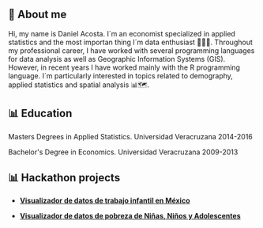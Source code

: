 
## 👋 About me

Hi, my name is Daniel Acosta. I´m an economist specialized in applied statistics and the most importan thing I´m data enthusiast 👨🏻‍💻. Throughout my professional career, I have worked with several programming languages for data analysis as well as Geographic Information Systems (GIS). However, in recent years I have worked mainly with the R programming language. I´m particularly interested in topics related to demography, applied statistics and spatial analysis 📊🗺️. 

## 📊 Education

 Masters Degrees in Applied Statistics.
  Universidad Veracruzana
  2014-2016
  
 Bachelor's Degree in Economics.
  Universidad Veracruzana
  2009-2013

## 📊 Hackathon projects

- **[Visualizador de datos de trabajo infantil en México](https://dacostageo.shinyapps.io/hackaton_2024/)**

- **[Visualizador de datos de pobreza de Niñas, Niños y Adolescentes](https://dacostageo.shinyapps.io/NNA_pobreza/)**
